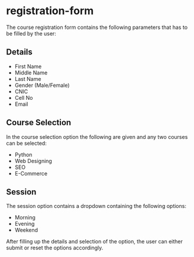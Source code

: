 # registration-form

The course registration form contains the following parameters that has to be filled by the user:

## Details
- First Name
- Middle Name
- Last Name
- Gender (Male/Female)
- CNIC
- Cell No
- Email

## Course Selection
In the course selection option the following are given and any two courses can be selected:
- Python
- Web Designing
- SEO
- E-Commerce

## Session
The session option contains a dropdown containing the following options:
- Morning
- Evening
- Weekend

After filling up the details and selection of the option, the user can either submit or reset the options accordingly.
